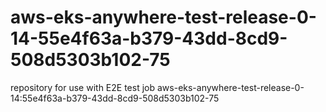 # aws-eks-anywhere-test-release-0-14-55e4f63a-b379-43dd-8cd9-508d5303b102-75
repository for use with E2E test job aws-eks-anywhere-test-release-0-14:55e4f63a-b379-43dd-8cd9-508d5303b102-75
